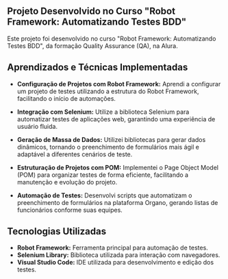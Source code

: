 ## Projeto Desenvolvido no Curso "Robot Framework: Automatizando Testes BDD"

Este projeto foi desenvolvido no curso "Robot Framework: Automatizando Testes BDD", da formação Quality Assurance (QA), na Alura.

## Aprendizados e Técnicas Implementadas

- **Configuração de Projetos com Robot Framework:** Aprendi a configurar um projeto de testes utilizando a estrutura do Robot Framework, facilitando o início de automações.

- **Integração com Selenium:** Utilize a biblioteca Selenium para automatizar testes de aplicações web, garantindo uma experiência de usuário fluida.

- **Geração de Massa de Dados:** Utilizei bibliotecas para gerar dados dinâmicos, tornando o preenchimento de formulários mais ágil e adaptável a diferentes cenários de teste.

- **Estruturação de Projetos com POM:** Implementei o Page Object Model (POM) para organizar testes de forma eficiente, facilitando a manutenção e evolução do projeto.

- **Automação de Testes:** Desenvolvi scripts que automatizam o preenchimento de formulários na plataforma Organo, gerando listas de funcionários conforme suas equipes.

## Tecnologias Utilizadas

- **Robot Framework:** Ferramenta principal para automação de testes.
- **Selenium Library:** Biblioteca utilizada para interação com navegadores.
- **Visual Studio Code:** IDE utilizada para desenvolvimento e edição dos testes.
